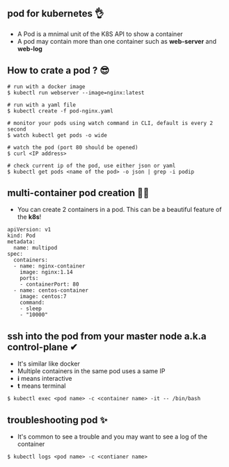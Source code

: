 ## pod for kubernetes 👌

- A Pod is a mnimal unit of the K8S API to show a container 
- A pod may contain more than one container such as <b>web-server</b> and <b>web-log </b>

## How to crate a pod ? 😎

```
# run with a docker image
$ kubectl run webserver --image=nginx:latest 

# run with a yaml file
$ kubectl create -f pod-nginx.yaml 

# monitor your pods using watch command in CLI, default is every 2 second
$ watch kubectl get pods -o wide 

# watch the pod (port 80 should be opened)
$ curl <IP address> 

# check current ip of the pod, use either json or yaml 
$ kubectl get pods <name of the pod> -o json | grep -i podip 
```

## multi-container pod creation 🤷‍♂️
- You can create 2 containers in a pod. This can be a beautiful feature of the <b>k8s</b>! 

``` 
apiVersion: v1
kind: Pod
metadata:
  name: multipod
spec:
  containers:
  - name: nginx-container
    image: nginx:1.14
    ports:
    - containerPort: 80
  - name: centos-container
    image: centos:7
    command:
    - sleep
    - "10000"
```
## ssh into the pod from your master node a.k.a control-plane  ✔
- It's similar like docker 
- Multiple containers in the same pod uses a same IP 
- <b>i</b> means interactive 
- <b>t</b> means terminal 
```
$ kubectl exec <pod name> -c <container name> -it -- /bin/bash 
```
## troubleshooting pod ✨
- It's common to see a trouble and you may want to see a log of the container 
```
$ kubectl logs <pod name> -c <contianer name> 
```

